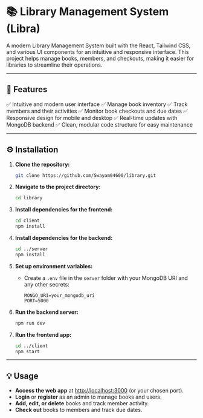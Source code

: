 # 📚 Library Management System (Libra)

A modern Library Management System built with the React, Tailwind CSS, and various UI components for an intuitive and responsive interface.
This project helps manage books, members, and checkouts, making it easier for libraries to streamline their operations.

---

## 🚀 Features

✅ Intuitive and modern user interface
✅ Manage book inventory
✅ Track members and their activities
✅ Monitor book checkouts and due dates
✅ Responsive design for mobile and desktop
✅ Real-time updates with MongoDB backend
✅ Clean, modular code structure for easy maintenance

---

## ⚙️ Installation

1. **Clone the repository:**

   ```bash
   git clone https://github.com/Swayam04600/library.git
   ```
2. **Navigate to the project directory:**

   ```bash
   cd library
   ```
3. **Install dependencies for the frontend:**

   ```bash
   cd client
   npm install
   ```
4. **Install dependencies for the backend:**

   ```bash
   cd ../server
   npm install
   ```
5. **Set up environment variables:**

   * Create a `.env` file in the `server` folder with your MongoDB URI and any other secrets:

     ```env
     MONGO_URI=your_mongodb_uri
     PORT=5000
     ```
6. **Run the backend server:**

   ```bash
   npm run dev
   ```
7. **Run the frontend app:**

   ```bash
   cd ../client
   npm start
   ```

---

## 💡 Usage

* **Access the web app** at [http://localhost:3000](http://localhost:3000) (or your chosen port).
* **Login** or **register** as an admin to manage books and users.
* **Add, edit, or delete** books and track member activity.
* **Check out** books to members and track due dates.




